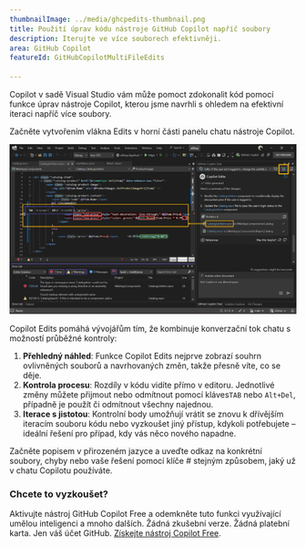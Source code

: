 ```yaml
---
thumbnailImage: ../media/ghcpedits-thumbnail.png
title: Použití úprav kódu nástroje GitHub Copilot napříč soubory
description: Iterujte ve více souborech efektivněji.
area: GitHub Copilot
featureId: GitHubCopilotMultiFileEdits

---
```



Copilot v sadě Visual Studio vám může pomoct zdokonalit kód pomocí funkce úprav nástroje Copilot, kterou jsme navrhli s ohledem na efektivní iteraci napříč více soubory.

Začněte vytvořením vlákna Edits v horní části panelu chatu nástroje Copilot.

![Obrázek funkce Copilot Edits](../media/ghcpedits.png)

Copilot Edits pomáhá vývojářům tím, že kombinuje konverzační tok chatu s možností průběžné kontroly:

1. **Přehledný náhled**: Funkce Copilot Edits nejprve zobrazí souhrn ovlivněných souborů a navrhovaných změn, takže přesně víte, co se děje.
2. **Kontrola procesu**: Rozdíly v kódu vidíte přímo v editoru. Jednotlivé změny můžete přijmout nebo odmítnout pomocí kláves`TAB` nebo `Alt+Del`, případně je použít či odmítnout všechny najednou.
3. **Iterace s jistotou**: Kontrolní body umožňují vrátit se znovu k dřívějším iteracím souboru kódu nebo vyzkoušet jiný přístup, kdykoli potřebujete – ideální řešení pro případ, kdy vás něco nového napadne.

Začněte popisem v přirozeném jazyce a uveďte odkaz na konkrétní soubory, chyby nebo vaše řešení pomocí klíče # stejným způsobem, jaký už v chatu Copilotu používáte.

### Chcete to vyzkoušet?
Aktivujte nástroj GitHub Copilot Free a odemkněte tuto funkci využívající umělou inteligenci a mnoho dalších.
 Žádná zkušební verze. Žádná platební karta. Jen váš účet GitHub. [Získejte nástroj Copilot Free](vscmd://View.GitHub.Copilot.Chat).
